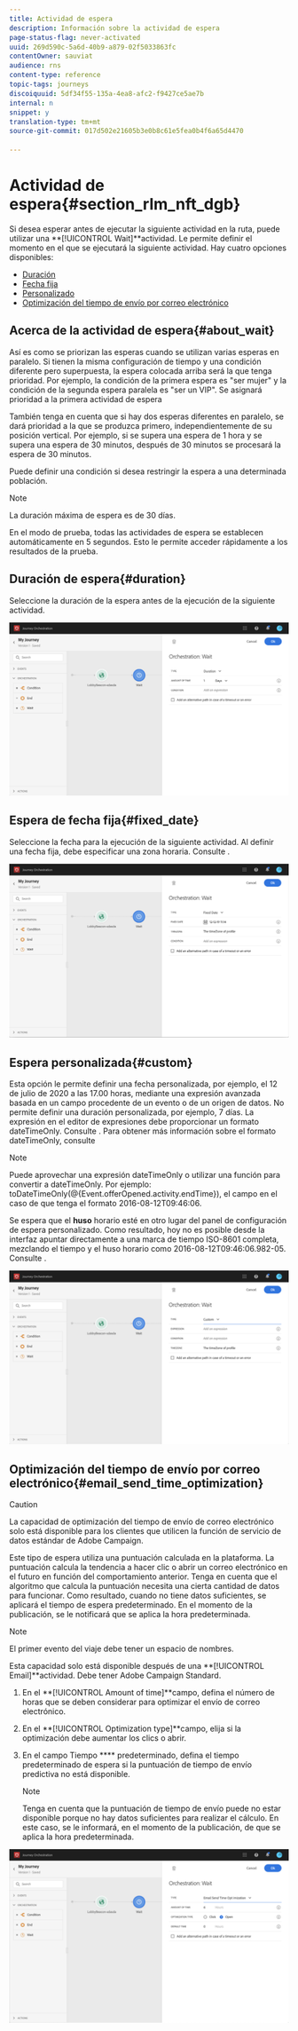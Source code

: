 ```yaml
---
title: Actividad de espera
description: Información sobre la actividad de espera
page-status-flag: never-activated
uuid: 269d590c-5a6d-40b9-a879-02f5033863fc
contentOwner: sauviat
audience: rns
content-type: reference
topic-tags: journeys
discoiquuid: 5df34f55-135a-4ea8-afc2-f9427ce5ae7b
internal: n
snippet: y
translation-type: tm+mt
source-git-commit: 017d502e21605b3e0b8c61e5fea0b4f6a65d4470

---
```



# Actividad de espera{#section_rlm_nft_dgb}

Si desea esperar antes de ejecutar la siguiente actividad en la ruta, puede utilizar una **[!UICONTROL Wait]**actividad. Le permite definir el momento en el que se ejecutará la siguiente actividad. Hay cuatro opciones disponibles:

* [Duración](#duration)
* [Fecha fija](#fixed_date)
* [Personalizado](#custom)
* [Optimización del tiempo de envío por correo electrónico](#email_send_time_optimization)

## Acerca de la actividad de espera{#about_wait}

Así es como se priorizan las esperas cuando se utilizan varias esperas en paralelo. Si tienen la misma configuración de tiempo y una condición diferente pero superpuesta, la espera colocada arriba será la que tenga prioridad. Por ejemplo, la condición de la primera espera es &quot;ser mujer&quot; y la condición de la segunda espera paralela es &quot;ser un VIP&quot;. Se asignará prioridad a la primera actividad de espera

También tenga en cuenta que si hay dos esperas diferentes en paralelo, se dará prioridad a la que se produzca primero, independientemente de su posición vertical. Por ejemplo, si se supera una espera de 1 hora y se supera una espera de 30 minutos, después de 30 minutos se procesará la espera de 30 minutos.

Puede definir una condición si desea restringir la espera a una determinada población.

>[!NOTE]
>
>La duración máxima de espera es de 30 días.
>
>En el modo de prueba, todas las actividades de espera se establecen automáticamente en 5 segundos. Esto le permite acceder rápidamente a los resultados de la prueba.

## Duración de espera{#duration}

Seleccione la duración de la espera antes de la ejecución de la siguiente actividad.

![](../assets/journey55.png)

## Espera de fecha fija{#fixed_date}

Seleccione la fecha para la ejecución de la siguiente actividad. Al definir una fecha fija, debe especificar una zona horaria. Consulte [](../building-journeys/timezone-management.md).

![](../assets/journey56.png)

## Espera personalizada{#custom}

Esta opción le permite definir una fecha personalizada, por ejemplo, el 12 de julio de 2020 a las 17.00 horas, mediante una expresión avanzada basada en un campo procedente de un evento o de un origen de datos. No permite definir una duración personalizada, por ejemplo, 7 días. La expresión en el editor de expresiones debe proporcionar un formato dateTimeOnly. Consulte [](../expression/expressionadvanced.md). Para obtener más información sobre el formato dateTimeOnly, consulte [](../expression/data-types.md)

>[!NOTE]
>
>Puede aprovechar una expresión dateTimeOnly o utilizar una función para convertir a dateTimeOnly. Por ejemplo: toDateTimeOnly(@{Event.offerOpened.activity.endTime}), el campo en el caso de que tenga el formato 2016-08-12T09:46:06.
>
>Se espera que el **huso** horario esté en otro lugar del panel de configuración de espera personalizado. Como resultado, hoy no es posible desde la interfaz apuntar directamente a una marca de tiempo ISO-8601 completa, mezclando el tiempo y el huso horario como 2016-08-12T09:46:06.982-05. Consulte [](../building-journeys/timezone-management.md).

![](../assets/journey57.png)

## Optimización del tiempo de envío por correo electrónico{#email_send_time_optimization}

>[!CAUTION]
>
>La capacidad de optimización del tiempo de envío de correo electrónico solo está disponible para los clientes que utilicen la función de servicio de datos estándar de Adobe Campaign.

Este tipo de espera utiliza una puntuación calculada en la plataforma. La puntuación calcula la tendencia a hacer clic o abrir un correo electrónico en el futuro en función del comportamiento anterior. Tenga en cuenta que el algoritmo que calcula la puntuación necesita una cierta cantidad de datos para funcionar. Como resultado, cuando no tiene datos suficientes, se aplicará el tiempo de espera predeterminado. En el momento de la publicación, se le notificará que se aplica la hora predeterminada.

>[!NOTE]
>
>El primer evento del viaje debe tener un espacio de nombres.
>
>Esta capacidad solo está disponible después de una **[!UICONTROL Email]**actividad. Debe tener Adobe Campaign Standard.

1. En el **[!UICONTROL Amount of time]**campo, defina el número de horas que se deben considerar para optimizar el envío de correo electrónico.
1. En el **[!UICONTROL Optimization type]**campo, elija si la optimización debe aumentar los clics o abrir.
1. En el campo Tiempo **** predeterminado, defina el tiempo predeterminado de espera si la puntuación de tiempo de envío predictiva no está disponible.

   >[!NOTE]
   >
   >Tenga en cuenta que la puntuación de tiempo de envío puede no estar disponible porque no hay datos suficientes para realizar el cálculo. En este caso, se le informará, en el momento de la publicación, de que se aplica la hora predeterminada.

![](../assets/journey57bis.png)
